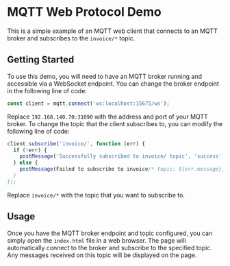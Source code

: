 # MQTT Web Protocol Demo

This is a simple example of an MQTT web client that connects to an MQTT broker and subscribes to the `invoice/*` topic. 

## Getting Started

To use this demo, you will need to have an MQTT broker running and accessible via a WebSocket endpoint. You can change the broker endpoint in the following line of code:

```js
const client = mqtt.connect('ws:localhost:15675/ws');
```

Replace `192.168.140.70:31090` with the address and port of your MQTT broker.
To change the topic that the client subscribes to, you can modify the following line of code:

```js
client.subscribe('invoice/', function (err) {
  if (!err) {
    postMessage('Successfully subscribed to invoice/ topic', 'success');
  } else {
    postMessage(Failed to subscribe to invoice/* topic: ${err.message}, 'error');
  }
});
```

Replace `invoice/*` with the topic that you want to subscribe to. 

## Usage

Once you have the MQTT broker endpoint and topic configured, you can simply open the `index.html` file in a web browser. The page will automatically connect to the broker and subscribe to the specified topic. Any messages received on this topic will be displayed on the page.
